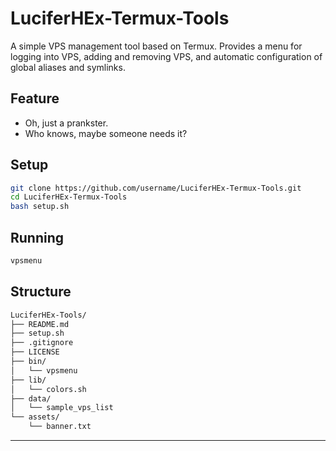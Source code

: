 # LuciferHEx-Termux-Tools

A simple VPS management tool based on Termux. Provides a menu for logging into VPS, adding and removing VPS, and automatic configuration of global aliases and symlinks.

## Feature

- Oh, just a prankster.
- Who knows, maybe someone needs it?

## Setup

```bash
git clone https://github.com/username/LuciferHEx-Termux-Tools.git
cd LuciferHEx-Termux-Tools
bash setup.sh
```

## Running

```bash
vpsmenu
```

## Structure

```bash
LuciferHEx-Tools/
├── README.md
├── setup.sh
├── .gitignore
├── LICENSE
├── bin/
│   └── vpsmenu
├── lib/
│   └── colors.sh
├── data/
│   └── sample_vps_list
└── assets/
    └── banner.txt
```

---